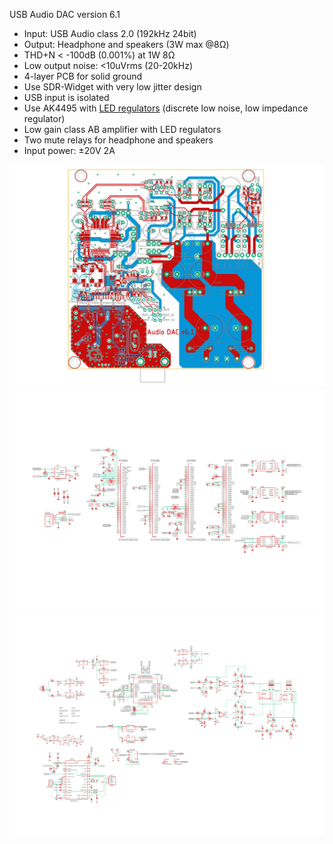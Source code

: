 USB Audio DAC version 6.1
 * Input: USB Audio class 2.0 (192kHz 24bit)
 * Output: Headphone and speakers (3W max @8Ω)
 * THD+N < -100dB (0.001%) at 1W 8Ω 
 * Low output noise: <10uVrms (20-20kHz)
 * 4-layer PCB for solid ground
 * Use SDR-Widget with very low jitter design
 * USB input is isolated
 * Use AK4495 with [LED regulators](https://github.com/tarori/Circuit.LEC-Regulator) (discrete low noise, low impedance regulator) 
 * Low gain class AB amplifier with LED regulators
 * Two mute relays for headphone and speakers
 * Input power: ±20V 2A

![ボード図](Audio-DAC-brd.jpg)
![回路図](Audio-DAC-sch1.jpg)
![回路図](Audio-DAC-sch2.jpg)

